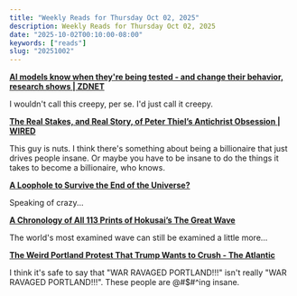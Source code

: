 ```yaml
---
title: "Weekly Reads for Thursday Oct 02, 2025"
description: Weekly Reads for Thursday Oct 02, 2025
date: "2025-10-02T00:10:00-08:00"
keywords: ["reads"]
slug: "20251002"
---
```



**[AI models know when they're being tested - and change their behavior, research shows | ZDNET](https://www.zdnet.com/article/ai-models-know-when-theyre-being-tested-and-change-their-behavior-research-shows/)**

I wouldn't call this creepy, per se. I'd just call it creepy.  

**[The Real Stakes, and Real Story, of Peter Thiel’s Antichrist Obsession | WIRED](https://www.wired.com/story/the-real-stakes-real-story-peter-thiels-antichrist-obsession/)**  

This guy is nuts. I think there's something about being a billionaire that just drives people insane. Or maybe you have to be insane to do the things it takes to become a billionaire, who knows.  

**[A Loophole to Survive the End of the Universe?](https://kottke.org/25/10/a-loophole-to-survive-the-end-of-the-universe)**  

Speaking of crazy...

**[A Chronology of All 113 Prints of Hokusai’s The Great Wave](https://kottke.org/25/10/a-chronology-of-all-113-prints-of-hokusais-the-great-wave)**  

The world's most examined wave can still be examined a little more...

**[The Weird Portland Protest That Trump Wants to Crush - The Atlantic](https://www.theatlantic.com/national-security/archive/2025/10/portland-ice-protest-national-guard-trump/684439/)**  

I think it's safe to say that "WAR RAVAGED PORTLAND!!!" isn't really "WAR RAVAGED PORTLAND!!!". These people are @#$#^ing insane.  
